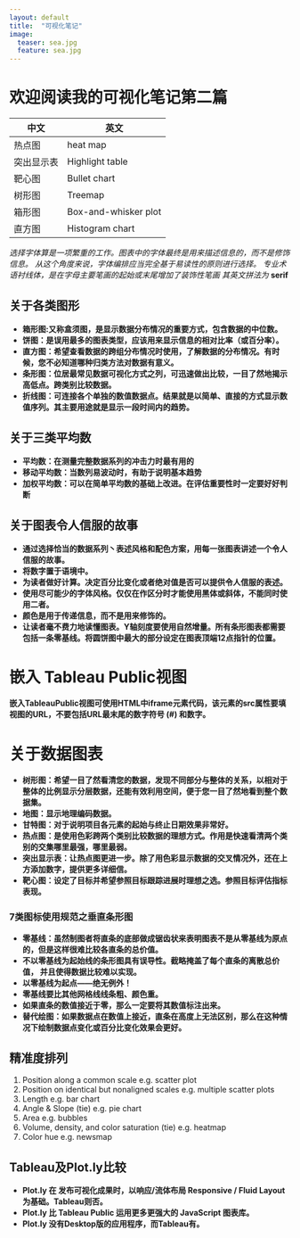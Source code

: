 ```yaml
---
layout: default
title:  "可视化笔记"
image:
  teaser: sea.jpg
  feature: sea.jpg
---
```


# 欢迎阅读我的可视化笔记第二篇

中文|英文
-|-
热点图|heat map
突出显示表|Highlight table
靶心图|Bullet chart
树形图|Treemap
箱形图|Box-and-whisker plot
直方图|Histogram chart

_选择字体算是一项繁重的工作。图表中的字体最终是用来描述信息的，而不是修饰信息。
从这个角度来说，字体编排应当完全基于易读性的原则进行选择。
专业术语衬线体，是在字母主要笔画的起始或末尾增加了装饰性笔画
其英文拼法为_ **serif**

## 关于各类图形

+ **箱形图:又称盒须图，是显示数据分布情况的重要方式，包含数据的中位数。**
+ **饼图：是误用最多的图表类型，应该用来显示信息的相对比率（或百分率）。**
+ **直方图：希望查看数据的跨组分布情况时使用，了解数据的分布情况。有时候，您不必知道哪种归类方法对数据有意义。**
+ **条形图：位居最常见数据可视化方式之列，可迅速做出比较，一目了然地揭示高低点。跨类别比较数据。**
+ **折线图：可连接各个单独的数值数据点。结果就是以简单、直接的方式显示数值序列。其主要用途就是显示一段时间内的趋势。**

## 关于三类平均数
+ **平均数：在测量完整数据系列的冲击力时最有用的**
+ **移动平均数：当数列易波动时，有助于说明基本趋势**
+ **加权平均数：可以在简单平均数的基础上改进。在评估重要性时一定要好好判断**

## 关于图表令人信服的故事
+ **通过选择恰当的数据系列丶表述风格和配色方案，用每一张图表讲述一个令人信服的故事。**
+ **将数字置于语境中。**
+ **为读者做好计算。决定百分比变化或者绝对值是否可以提供令人信服的表述。**
+ **使用尽可能少的字体风格。仅仅在作区分时才能使用黑体或斜体，不能同时使用二者。**
+ **颜色是用于传递信息，而不是用来修饰的。**
+ **让读者毫不费力地读懂图表。Y轴刻度要使用自然增量。所有条形图表都需要包括一条零基线。将圆饼图中最大的部分设定在图表顶端12点指针的位置。**

# 嵌入 Tableau Public视图
**嵌入TableauPublic视图可使用HTML中iframe元素代码，该元素的src属性要填视图的URL，不要包括URL最末尾的数字符号 (#) 和数字。**

# 关于数据图表
+ **树形图：希望一目了然看清您的数据，发现不同部分与整体的关系，以相对于整体的比例显示分层数据，还能有效利用空间，便于您一目了然地看到整个数据集。**
+ **地图：显示地理编码数据。** 
+ **甘特图：对于说明项目各元素的起始与终止日期效果非常好。**
+ **热点图：是使用色彩跨两个类别比较数据的理想方式。作用是快速看清两个类别的交集哪里最强，哪里最弱。**
+ **突出显示表：让热点图更进一步。除了用色彩显示数据的交叉情况外，还在上方添加数字，提供更多详细信。** 
+ **靶心图：设定了目标并希望参照目标跟踪进展时理想之选。参照目标评估指标表现。**

### 7类图标使用规范之垂直条形图
+ **零基线：虽然制图者将直条的底部做成锯齿状来表明图表不是从零基线为原点的，但是这样很难比较各直条的总价值。**
+ **不以零基线为起始线的条形图具有误导性。截略掩盖了每个直条的离散总价值， 并且使得数据比较难以实现。**
+ **以零基线为起点——绝无例外！**
+ **零基线要比其他网格线线条粗、颜色重。**
+ **如果直条的数值接近于零，那么一定要将其数值标注出来。**
+ **替代绘图：如果数据点在数值上接近，直条在高度上无法区别，那么在这种情况下绘制数据点变化或百分比变化效果会更好。**

## 精准度排列
1. Position along a common scale e.g. scatter plot
2. Position on identical but nonaligned scales e.g. multiple scatter plots
3. Length e.g. bar chart
4. Angle & Slope (tie) e.g. pie chart
5. Area e.g. bubbles
6. Volume, density, and color saturation (tie) e.g. heatmap
7. Color hue e.g. newsmap 

## Tableau及Plot.ly比较
+ **Plot.ly 在 发布可视化成果时，以响应/流体布局 Responsive / Fluid Layout 为基础。Tableau则否。**
+ **Plot.ly 比  Tableau Public 运用更多更强大的 JavaScript 图表库。**
+ **Plot.ly 没有Desktop版的应用程序，而Tableau有。**